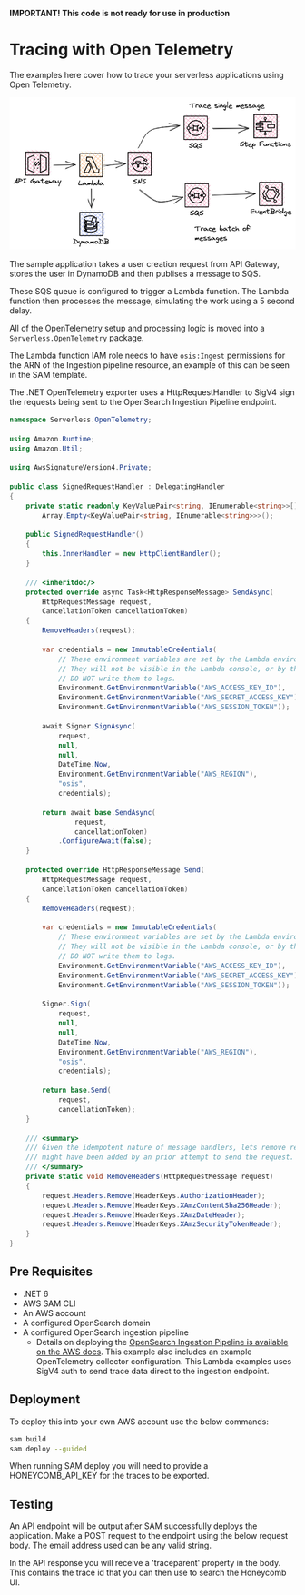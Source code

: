 **IMPORTANT! This code is not ready for use in production**

# Tracing with Open Telemetry

The examples here cover how to trace your serverless applications using Open Telemetry.

![](../../image/sqs-o11y.png)

The sample application takes a user creation request from API Gateway, stores the user in DynamoDB and then publises a message to SQS.

These SQS queue is configured to trigger a Lambda function. The Lambda function then processes the message, simulating the work using a 5 second delay.

All of the OpenTelemetry setup and processing logic is moved into a `Serverless.OpenTelemetry` package.

The Lambda function IAM role needs to have `osis:Ingest` permissions for the ARN of the Ingestion pipeline resource, an example of this can be seen in the SAM template.

The .NET OpenTelemetry exporter uses a HttpRequestHandler to SigV4 sign the requests being sent to the OpenSearch Ingestion Pipeline endpoint.

``` c#
namespace Serverless.OpenTelemetry;

using Amazon.Runtime;
using Amazon.Util;

using AwsSignatureVersion4.Private;

public class SignedRequestHandler : DelegatingHandler
{
    private static readonly KeyValuePair<string, IEnumerable<string>>[] EmptyRequestHeaders =
        Array.Empty<KeyValuePair<string, IEnumerable<string>>>();

    public SignedRequestHandler()
    {
        this.InnerHandler = new HttpClientHandler();
    }

    /// <inheritdoc/>
    protected override async Task<HttpResponseMessage> SendAsync(
        HttpRequestMessage request,
        CancellationToken cancellationToken)
    {
        RemoveHeaders(request);

        var credentials = new ImmutableCredentials(
            // These environment variables are set by the Lambda environment and do not need to be passed to the function
            // They will not be visible in the Lambda console, or by the application
            // DO NOT write them to logs.
            Environment.GetEnvironmentVariable("AWS_ACCESS_KEY_ID"),
            Environment.GetEnvironmentVariable("AWS_SECRET_ACCESS_KEY"),
            Environment.GetEnvironmentVariable("AWS_SESSION_TOKEN"));

        await Signer.SignAsync(
            request,
            null,
            null,
            DateTime.Now,
            Environment.GetEnvironmentVariable("AWS_REGION"),
            "osis",
            credentials);

        return await base.SendAsync(
                request,
                cancellationToken)
            .ConfigureAwait(false);
    }

    protected override HttpResponseMessage Send(
        HttpRequestMessage request,
        CancellationToken cancellationToken)
    {
        RemoveHeaders(request);

        var credentials = new ImmutableCredentials(
            // These environment variables are set by the Lambda environment and do not need to be passed to the function
            // They will not be visible in the Lambda console, or by the application
            // DO NOT write them to logs.
            Environment.GetEnvironmentVariable("AWS_ACCESS_KEY_ID"),
            Environment.GetEnvironmentVariable("AWS_SECRET_ACCESS_KEY"),
            Environment.GetEnvironmentVariable("AWS_SESSION_TOKEN"));

        Signer.Sign(
            request,
            null,
            null,
            DateTime.Now,
            Environment.GetEnvironmentVariable("AWS_REGION"),
            "osis",
            credentials);

        return base.Send(
            request,
            cancellationToken);
    }

    /// <summary>
    /// Given the idempotent nature of message handlers, lets remove request headers that
    /// might have been added by an prior attempt to send the request.
    /// </summary>
    private static void RemoveHeaders(HttpRequestMessage request)
    {
        request.Headers.Remove(HeaderKeys.AuthorizationHeader);
        request.Headers.Remove(HeaderKeys.XAmzContentSha256Header);
        request.Headers.Remove(HeaderKeys.XAmzDateHeader);
        request.Headers.Remove(HeaderKeys.XAmzSecurityTokenHeader);
    }
}
```

## Pre Requisites
- .NET 6
- AWS SAM CLI
- An AWS account
- A configured OpenSearch domain
- A configured OpenSearch ingestion pipeline
  - Details on deploying the [OpenSearch Ingestion Pipeline is available on the AWS docs](https://docs.aws.amazon.com/opensearch-service/latest/developerguide/configure-client-otel.html). This example also includes an example OpenTelemetry collector configuration. This Lambda examples uses SigV4 auth to send trace data direct to the ingestion endpoint.

## Deployment

To deploy this into your own AWS account use the below commands:

``` bash
sam build
sam deploy --guided
```

When running SAM deploy you will need to provide a HONEYCOMB_API_KEY for the traces to be exported.

## Testing

An API endpoint will be output after SAM successfully deploys the application. Make a POST request to the endpoint using the below request body. The email address used can be any valid string.

In the API response you will receive a 'traceparent' property in the body. This contains the trace id that you can then use to search the Honeycomb UI. 